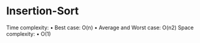 # Insertion-Sort
Time complexity:
•	Best case: O(n)
•	Average and Worst case: O(n2)
Space complexity:
•	O(1)
